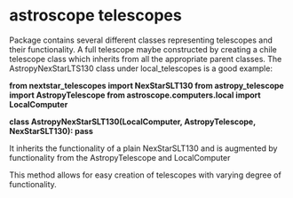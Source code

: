 # astroscope telescopes
Package contains several different classes representing telescopes and their functionality. 
A full telescope maybe constructed by creating a chile telescope class which inherits from all the appropriate parent classes. 
The AstropyNexStarLTS130 class under local_telescopes is a good example: 

<b>
from nextstar_telescopes import NexStarSLT130
from astropy_telescope import AstropyTelescope
from astroscope.computers.local import LocalComputer


class AstropyNexStarSLT130(LocalComputer, AstropyTelescope, NexStarSLT130):
    pass
</b>

It inherits the functionality of a plain NexStarSLT130 and is augmented by functionality from the AstropyTelescope and LocalComputer

This method allows for easy creation of telescopes with varying degree of functionality.
